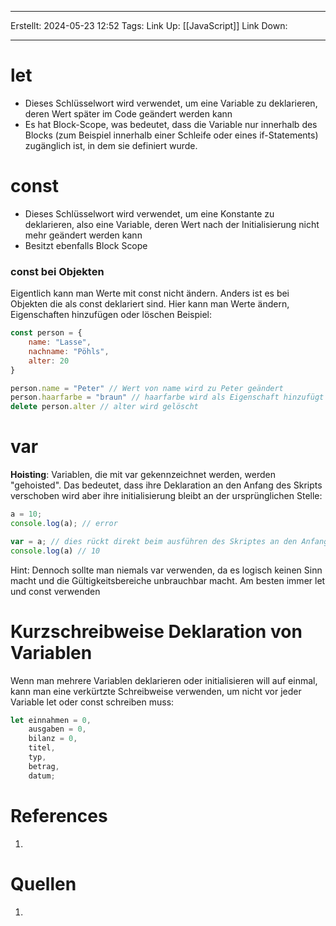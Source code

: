 
--- 
Erstellt: 2024-05-23    12:52 
Tags: 
Link Up: [[JavaScript]]
Link Down:

--- 
# let
- Dieses Schlüsselwort wird verwendet, um eine Variable zu deklarieren, deren Wert später im Code geändert werden kann
- Es hat Block-Scope, was bedeutet, dass die Variable nur innerhalb des Blocks (zum Beispiel innerhalb einer Schleife oder eines if-Statements) zugänglich ist, in dem sie definiert wurde.

# const
- Dieses Schlüsselwort wird verwendet, um eine Konstante zu deklarieren, also eine Variable, deren Wert nach der Initialisierung nicht mehr geändert werden kann
- Besitzt ebenfalls Block Scope

### const bei Objekten
Eigentlich kann man Werte mit const nicht ändern. Anders ist es bei Objekten die als const deklariert sind. Hier kann man Werte ändern, Eigenschaften hinzufügen oder löschen
Beispiel:
```js
const person = {
	name: "Lasse",
	nachname: "Pöhls",
	alter: 20
}

person.name = "Peter" // Wert von name wird zu Peter geändert
person.haarfarbe = "braun" // haarfarbe wird als Eigenschaft hinzufügt
delete person.alter // alter wird gelöscht
```
# var
**Hoisting**: Variablen, die mit var gekennzeichnet werden, werden "gehoisted". Das bedeutet, dass ihre Deklaration an den Anfang des Skripts verschoben wird aber ihre initialisierung bleibt an der ursprünglichen Stelle:
```js
a = 10;
console.log(a); // error

var = a; // dies rückt direkt beim ausführen des Skriptes an den Anfang 
console.log(a) // 10
```
Hint: Dennoch sollte man niemals var verwenden, da es logisch keinen Sinn macht und die Gültigkeitsbereiche unbrauchbar macht. Am besten immer let und const verwenden

# Kurzschreibweise Deklaration von Variablen
Wenn man mehrere Variablen deklarieren oder initialisieren will auf einmal, kann man eine verkürtzte Schreibweise verwenden, um nicht vor jeder Variable let oder const schreiben muss:
```js
let einnahmen = 0,  
    ausgaben = 0,  
    bilanz = 0,  
    titel,   
    typ,   
    betrag,   
    datum;
```

# References
1. 

# Quellen
1. 